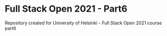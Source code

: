 # Full Stack Open 2021 - Part6
Repository created for University of Helsinki - Full Stack Open  2021 course part6